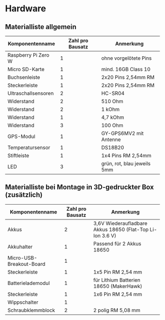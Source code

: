 # Hardware

## Materialliste allgemein

| Komponentenname | Zahl pro Bausatz | Anmerkung |
| --- | --- | --- |
| Raspberry Pi Zero W | 1 | ohne vorgelötete Pins|
| Micro SD-Karte | 1 | mind. 16GB Class 10 |
| Buchsenleiste | 1 | 2x20 Pins 2,54mm RM |
| Steckerleiste | 1 | 2x20 Pins 2,54mm RM |
| Ultraschallsensoren | 2 | HC-SR04 |
| Widerstand | 2 | 510 Ohm |
| Widerstand | 2 | 1 kOhm |
| Widerstand | 1 | 4,7 kOhm |
| Widerstand | 3 | 100 Ohm |
| GPS-Modul | 1 | GY-GPS6MV2 mit Antenne |
| Temperatursensor | 1 | DS18B20 |
| Stiftleiste | 1 | 1x4 Pins RM 2,54mm |
| LED | 3 | grün, rot, blau jeweils 5mm |


## Materialliste bei Montage in 3D-gedruckter Box (zusätzlich)

| Komponentenname | Zahl pro Bausatz | Anmerkung |
| --- | --- | --- |
| Akkus | 2 | 3,6V Wiederaufladbare Akkus 18650 (Flat-Top Li-Ion 3.6 V) |
| Akkuhalter | 1 | Passend für 2 Akkus 18650 |
| Micro-USB-Breakout-Board | 1 | |
| Steckerleiste | 1 | 1x5 Pin RM 2,54 mm |
| Batterielademodul | 1 | für Lithium Batterien 18650 (MakerHawk) |
| Steckerleiste | 1 | 1x6 Pin RM 2,54 mm |
| Wippschalter | 1 | |
| Schraubklemmblock | 2 | 2 polig RM 5,08 mm |

